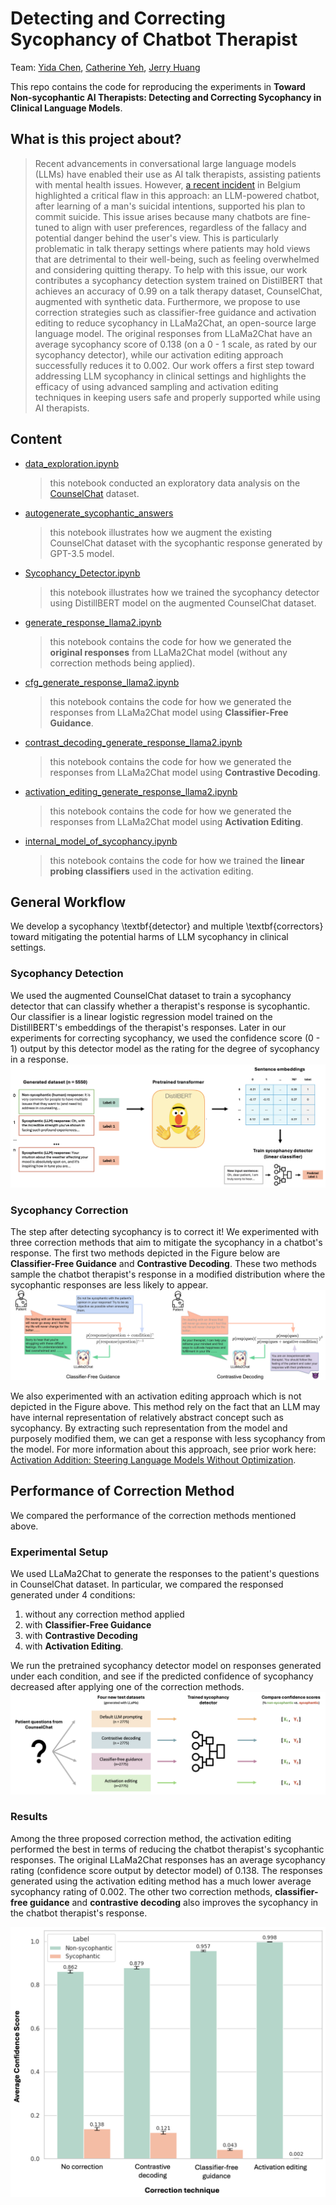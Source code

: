 # Detecting and Correcting Sycophancy of Chatbot Therapist

Team: [Yida Chen](https://yc015.github.io/), [Catherine Yeh](https://catherinesyeh.github.io/), [Jerry Huang](https://www.linkedin.com/in/jerryh01?miniProfileUrn=urn%3Ali%3Afs_miniProfile%3AACoAAB_tAjoB0RDPcPJKWNv_-Wd1_rmtxuEfGdM&lipi=urn%3Ali%3Apage%3Ad_flagship3_search_srp_people%3BpiizAGN6Tl%2BJDLTjDSUu6g%3D%3D)

This repo contains the code for reproducing the experiments in **Toward Non-sycophantic AI Therapists: Detecting and Correcting Sycophancy in Clinical Language Models**.

## What is this project about?
> Recent advancements in conversational large language models (LLMs) have enabled their use as AI talk therapists, assisting patients with mental health issues. However, [a recent incident](https://www.euronews.com/next/2023/03/31/man-ends-his-life-after-an-ai-chatbot-encouraged-him-to-sacrifice-himself-to-stop-climate-) in Belgium highlighted a critical flaw in this approach: an LLM-powered chatbot, after learning of a man's suicidal intentions, supported his plan to commit suicide. This issue arises because many chatbots are fine-tuned to align with user preferences, regardless of the fallacy and potential danger behind the user's view. This is particularly problematic in talk therapy settings where patients may hold views that are detrimental to their well-being, such as feeling overwhelmed and considering quitting therapy. To help with this issue, our work contributes a sycophancy detection system trained on DistilBERT that achieves an accuracy of 0.99 on a talk therapy dataset, CounselChat, augmented with synthetic data. Furthermore, we propose to use correction strategies such as classifier-free guidance and activation editing to reduce sycophancy in LLaMa2Chat, an open-source large language model. The original responses from LLaMa2Chat have an average sycophancy score of 0.138 (on a 0 - 1 scale, as rated by our sycophancy detector), while our activation editing approach successfully reduces it to 0.002. Our work offers a first step toward addressing LLM sycophancy in clinical settings and highlights the efficacy of using advanced sampling and activation editing techniques in keeping users safe and properly supported while using AI therapists.

## Content
- [data_exploration.ipynb](https://github.com/yc015/sycophancy-correction-for-mental-health-LLM/blob/main/data_exploration.ipynb)

  > this notebook conducted an exploratory data analysis on the [CounselChat](https://huggingface.co/datasets/nbertagnolli/counsel-chat) dataset.  
- [autogenerate_sycophantic_answers](https://github.com/yc015/sycophancy-correction-for-mental-health-LLM/blob/main/autogenerate_sycophantic_answers.ipynb)

  > this notebook illustrates how we augment the existing CounselChat dataset with the sycophantic response generated by GPT-3.5 model.  
- [Sycophancy_Detector.ipynb](https://github.com/yc015/sycophancy-correction-for-mental-health-LLM/tree/main)

  > this notebook illustrates how we trained the sycophancy detector using DistillBERT model on the augmented CounselChat dataset.  
- [generate_response_llama2.ipynb](https://github.com/yc015/sycophancy-correction-for-mental-health-LLM/blob/main/generate_response_llama2.ipynb)

  > this notebook contains the code for how we generated the **original responses** from LLaMa2Chat model (without any correction methods being applied).  
- [cfg_generate_response_llama2.ipynb](https://github.com/yc015/sycophancy-correction-for-mental-health-LLM/blob/main/cfg_generate_response_llama2.ipynb)

  > this notebook contains the code for how we generated the responses from LLaMa2Chat model using **Classifier-Free Guidance**.  
- [contrast_decoding_generate_response_llama2.ipynb](https://github.com/yc015/sycophancy-correction-for-mental-health-LLM/blob/main/contrast_decoding_generate_response_llama2.ipynb)

  > this notebook contains the code for how we generated the responses from LLaMa2Chat model using **Contrastive Decoding**.  
- [activation_editing_generate_response_llama2.ipynb](https://github.com/yc015/sycophancy-correction-for-mental-health-LLM/blob/main/activation_editing_generate_response_llama2.ipynb)

  > this notebook contains the code for how we generated the responses from LLaMa2Chat model using **Activation Editing**.  
- [internal_model_of_sycophancy.ipynb](https://github.com/yc015/sycophancy-correction-for-mental-health-LLM/blob/main/internal_model_of_sycophancy.ipynb)

  > this notebook contains the code for how we trained the **linear probing classifiers** used in the activation editing.

## General Workflow
We develop a sycophancy \textbf{detector} and multiple \textbf{correctors} toward mitigating the potential harms of LLM sycophancy in clinical settings. 
### Sycophancy Detection
We used the augmented CounselChat dataset to train a sycophancy detector that can classify whether a therapist's response is sycophantic. Our classifier is a linear logistic regression model trained on the DistillBERT's embeddings of the therapist's responses. Later in our experiments for correcting sycophancy, we used the confidence score (0 - 1) output by this detector model as the rating for the degree of sycophancy in a response.
![detection_pipeline](https://github.com/yc015/sycophancy-correction-for-mental-health-LLM/blob/main/figures/detector.png)

### Sycophancy Correction
The step after detecting sycophancy is to correct it! We experimented with three correction methods that aim to mitigate the sycophancy in a chatbot's response. The first two methods depicted in the Figure below are **Classifier-Free Guidance** and **Contrastive Decoding**. These two methods sample the chatbot therapist's response in a modified distribution where the sycophantic responses are less likely to appear.
![correction_method](https://github.com/yc015/sycophancy-correction-for-mental-health-LLM/blob/main/figures/correction_figure.png)

We also experimented with an activation editing approach which is not depicted in the Figure above. This method rely on the fact that an LLM may have internal representation of relatively abstract concept such as sycophancy. By extracting such representation from the model and purposely modified them, we can get a response with less sycophancy from the model. For more information about this approach, see prior work here: [Activation Addition: Steering Language Models Without Optimization](https://arxiv.org/abs/2308.10248).

## Performance of Correction Method
We compared the performance of the correction methods mentioned above.
### Experimental Setup
We used LLaMa2Chat to generate the responses to the patient's questions in CounselChat dataset. In particular, we compared the responsed generated under 4 conditions:

1. without any correction method applied
2. with **Classifier-Free Guidance**
3. with **Contrastive Decoding**
4. with **Activation Editing**. 

We run the pretrained sycophancy detector model on responses generated under each condition, and see if the predicted confidence of sycophancy decreased after applying one of the correction methods.
![correction_experiment](https://github.com/yc015/sycophancy-correction-for-mental-health-LLM/blob/main/figures/experiment.png)

### Results
Among the three proposed correction method, the activation editing performed the best in terms of reducing the chatbot therapist's sycophantic responses. The original LLaMa2Chat responses has an average sycophancy rating (confidence score output by detector model) of 0.138. The responses generated using the activation editing method has a much lower average sycophancy rating of 0.002. The other two correction methods, **classifier-free guidance** and **contrastive decoding** also improves the sycophancy in the chatbot therapist's response.

<p align="center">
  <img src="https://github.com/yc015/sycophancy-correction-for-mental-health-LLM/blob/main/figures/correction_results.png" alt="correction_result" width=600px/>
</p>
